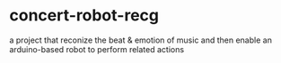 # concert-robot-recg
a project that reconize the beat &amp; emotion of music and then enable an arduino-based robot to perform related actions
